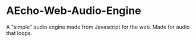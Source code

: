# AEcho-Web-Audio-Engine
A "simple" audio engine made from Javascript for the web. Made for audio that loops.
